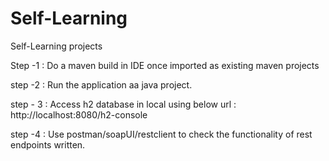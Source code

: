 # Self-Learning
Self-Learning projects

Step -1 : Do a maven build in IDE once imported as existing maven projects

step -2 : Run the application aa java project.

step - 3 : Access h2 database in local using below url :
			http://localhost:8080/h2-console

step -4 : Use postman/soapUI/restclient to check the functionality of rest endpoints written.

